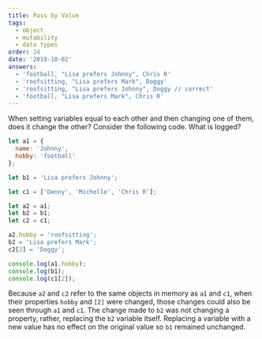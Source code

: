 ```yaml
---
title: Pass by Value
tags:
  - object
  - mutability
  - data types
order: 24
date: '2019-10-02'
answers:
  - 'football, "Lisa prefers Johnny", Chris R'
  - 'roofsitting, "Lisa prefers Mark", Doggy'
  - 'roofsitting, "Lisa prefers Johnny", Doggy // correct'
  - 'football, "Lisa prefers Mark", Chris R'
---
```


When setting variables equal to each other and then changing one of them, does it change the other? Consider the following code. What is logged?

```javascript
let a1 = {
  name: 'Johnny',
  hobby: 'football'
};

let b1 = 'Lisa prefers Johnny';

let c1 = ['Denny', 'Michelle', 'Chris R'];

let a2 = a1;
let b2 = b1;
let c2 = c1;

a2.hobby = 'roofsitting';
b2 = 'Lisa prefers Mark';
c2[2] = 'Doggy';

console.log(a1.hobby);
console.log(b1);
console.log(c1[2]);
```

<!-- explanation -->

Because `a2` and `c2` refer to the same objects in memory as `a1` and `c1`, when their properties `hobby` and `[2]` were changed, those changes could also be seen through `a1` and `c1`.  The change made to `b2` was not changing a property, rather, replacing the `b2` variable itself.  Replacing a variable with a new value has no effect on the original value so `b1` remained unchanged.

